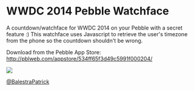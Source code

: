 WWDC 2014 Pebble Watchface
==========================

A countdown/watchface for WWDC 2014 on your Pebble with a secret feature :)
This watchface uses Javascript to retrieve the user's timezone from the phone so the countdown shouldn't be wrong.

Download from the Pebble App Store: http://pblweb.com/appstore/534ff65f3d49c5991f000204/

<img src="screenshot.png">

<a href="http://twitter.com/BalestraPatrick">@BalestraPatrick</a>
